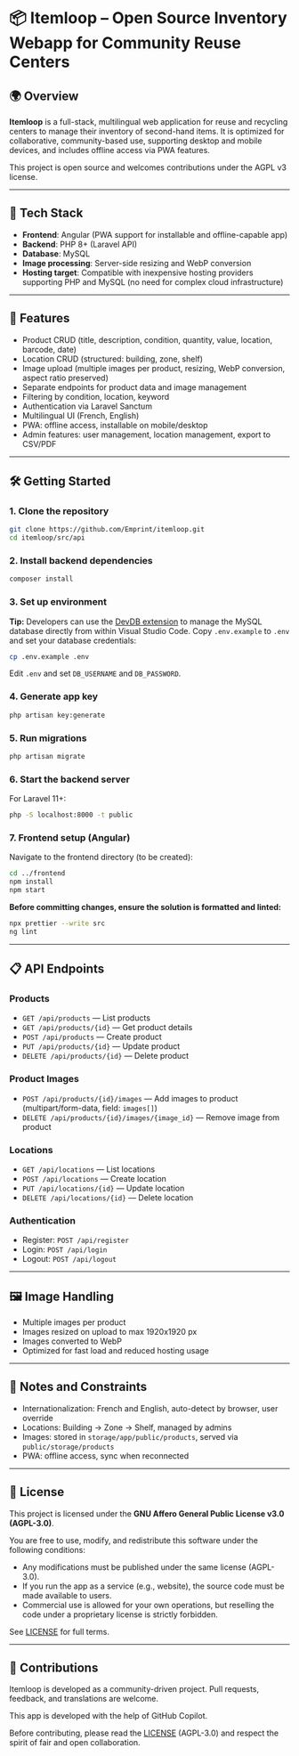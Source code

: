 
# 📦 Itemloop – Open Source Inventory Webapp for Community Reuse Centers

## 🌍 Overview

**Itemloop** is a full-stack, multilingual web application for reuse and recycling centers to manage their inventory of second-hand items. It is optimized for collaborative, community-based use, supporting desktop and mobile devices, and includes offline access via PWA features.

This project is open source and welcomes contributions under the AGPL v3 license.

---

## 🔧 Tech Stack

- **Frontend**: Angular (PWA support for installable and offline-capable app)
- **Backend**: PHP 8+ (Laravel API)
- **Database**: MySQL
- **Image processing**: Server-side resizing and WebP conversion
- **Hosting target**: Compatible with inexpensive hosting providers supporting PHP and MySQL (no need for complex cloud infrastructure)

---

## 🚀 Features
- Product CRUD (title, description, condition, quantity, value, location, barcode, date)
- Location CRUD (structured: building, zone, shelf)
- Image upload (multiple images per product, resizing, WebP conversion, aspect ratio preserved)
- Separate endpoints for product data and image management
- Filtering by condition, location, keyword
- Authentication via Laravel Sanctum
- Multilingual UI (French, English)
- PWA: offline access, installable on mobile/desktop
- Admin features: user management, location management, export to CSV/PDF

---

## 🛠️ Getting Started

### 1. Clone the repository
```sh
git clone https://github.com/Emprint/itemloop.git
cd itemloop/src/api
```

### 2. Install backend dependencies
```sh
composer install
```

### 3. Set up environment

**Tip:** Developers can use the [DevDB extension](https://marketplace.visualstudio.com/items?itemName=damms005.devdb) to manage the MySQL database directly from within Visual Studio Code.
Copy `.env.example` to `.env` and set your database credentials:
```sh
cp .env.example .env
```
Edit `.env` and set `DB_USERNAME` and `DB_PASSWORD`.

### 4. Generate app key
```sh
php artisan key:generate
```

### 5. Run migrations
```sh
php artisan migrate
```

### 6. Start the backend server
For Laravel 11+:
```sh
php -S localhost:8000 -t public
```

### 7. Frontend setup (Angular)
Navigate to the frontend directory (to be created):
```sh
cd ../frontend
npm install
npm start
```

**Before committing changes, ensure the solution is formatted and linted:**

```sh
npx prettier --write src
ng lint
```

---

## 📋 API Endpoints

### Products
- `GET /api/products` — List products
- `GET /api/products/{id}` — Get product details
- `POST /api/products` — Create product
- `PUT /api/products/{id}` — Update product
- `DELETE /api/products/{id}` — Delete product

### Product Images
- `POST /api/products/{id}/images` — Add images to product (multipart/form-data, field: `images[]`)
- `DELETE /api/products/{id}/images/{image_id}` — Remove image from product

### Locations
- `GET /api/locations` — List locations
- `POST /api/locations` — Create location
- `PUT /api/locations/{id}` — Update location
- `DELETE /api/locations/{id}` — Delete location

### Authentication
- Register: `POST /api/register`
- Login: `POST /api/login`
- Logout: `POST /api/logout`

---

## 🖼️ Image Handling
- Multiple images per product
- Images resized on upload to max 1920x1920 px
- Images converted to WebP
- Optimized for fast load and reduced hosting usage

---

## 📁 Notes and Constraints
- Internationalization: French and English, auto-detect by browser, user override
- Locations: Building → Zone → Shelf, managed by admins
- Images: stored in `storage/app/public/products`, served via `public/storage/products`
- PWA: offline access, sync when reconnected

---

## 🔐 License
This project is licensed under the **GNU Affero General Public License v3.0 (AGPL-3.0)**.

You are free to use, modify, and redistribute this software under the following conditions:

- Any modifications must be published under the same license (AGPL-3.0).
- If you run the app as a service (e.g., website), the source code must be made available to users.
- Commercial use is allowed for your own operations, but reselling the code under a proprietary license is strictly forbidden.

See [LICENSE](./LICENSE) for full terms.

---

## 🤝 Contributions

Itemloop is developed as a community-driven project. Pull requests, feedback, and translations are welcome.

This app is developed with the help of GitHub Copilot.

Before contributing, please read the [LICENSE](./LICENSE) (AGPL-3.0) and respect the spirit of fair and open collaboration.
